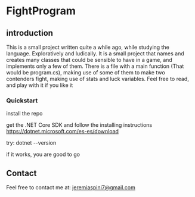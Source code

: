 # FightProgram

## introduction
This is a small project written quite a while ago, while studying the language. Exploratively and ludically.
It is a small project that names and creates many classes that could be sensible to have in a game, and implements only a few of them. There is a file with a main function (That would be program.cs), making use of some of them to make two contenders fight, making use of stats and luck variables. Feel free to read, and play with it if you like it

### Quickstart
install the repo


get the .NET Core SDK and follow the installing instructions
https://dotnet.microsoft.com/es-es/download

try:
 dotnet --version

if it works, you are good to go

## Contact
Feel free to contact me at:
jeremiaspini7@gmail.com

